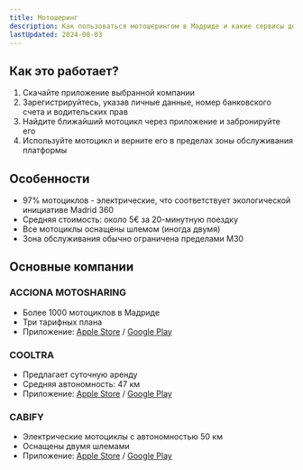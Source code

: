```yaml
---
title: Мотошеринг
description: Как пользоваться мотошерингом в Мадриде и какие сервисы доступны 
lastUpdated: 2024-08-03
---
```


## Как это работает?

1. Скачайте приложение выбранной компании
2. Зарегистрируйтесь, указав личные данные, номер банковского счета и водительских прав
3. Найдите ближайший мотоцикл через приложение и забронируйте его
4. Используйте мотоцикл и верните его в пределах зоны обслуживания платформы

## Особенности

- 97% мотоциклов - электрические, что соответствует экологической инициативе Madrid 360
- Средняя стоимость: около 5€ за 20-минутную поездку
- Все мотоциклы оснащены шлемом (иногда двумя)
- Зона обслуживания обычно ограничена пределами М30

## Основные компании

### ACCIONA MOTOSHARING

- Более 1000 мотоциклов в Мадриде
- Три тарифных плана
- Приложение: [Apple Store](https://apps.apple.com/app/id1458243832) / [Google Play](https://play.google.com/store/apps/details?id=com.acciona.mobility)

### COOLTRA

- Предлагает суточную аренду
- Средняя автономность: 47 км
- Приложение: [Apple Store](https://apps.apple.com/app/id1435811871) / [Google Play](https://play.google.com/store/apps/details?id=com.mobime.cooltra)

### CABIFY

- Электрические мотоциклы с автономностью 50 км
- Оснащены двумя шлемами
- Приложение: [Apple Store](https://apps.apple.com/app/id476087818) / [Google Play](https://play.google.com/store/apps/details?id=com.cabify.rider)

